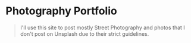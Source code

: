 # Photography Portfolio

> I'll use this site to post mostly Street Photography and photos that I don't post on Unsplash due to their strict guidelines.

